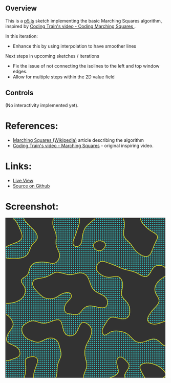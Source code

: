 
## Overview

This is a [p5.js][p5js-home] sketch implementing the basic Marching Squares algorithm, inspired by [Coding Train's video - Coding Marching Squares
][coding-train-yt-marching-sq].

In this iteration:
* Enhance this by using interpolation to have smoother lines 


Next steps in upcoming sketches / iterations
* Fix the issue of not connecting the isolines to the left and top window edges.
* Allow for multiple steps within the 2D value field


## Controls

(No interactivity implemented yet).

# References:
* [Marching Squares (Wikipedia)][wikipedia-marching-squares] article describing the algorithm
* [Coding Train's video - Marching Squares][coding-train-yt-marching-sq] - original inspiring video.

# Links:

* [Live View][live-view]
* [Source on Github][source-code]

# Screenshot:

![screenshot][screenshot-01]

[p5js-home]: https://p5js.org/
[source-code]: https://github.com/brianhonohan/sketchbook/tree/master/p5js/coding-challenges/marching-squares/
[live-view]: https://brianhonohan.com/sketchbook/p5js/coding-challenges/marching-squares/
[screenshot-01]: ./screenshot-01.png

[coding-train-yt-marching-sq]: https://www.youtube.com/watch?v=0ZONMNUKTfU
[wikipedia-marching-squares]: https://en.wikipedia.org/wiki/Marching_squares